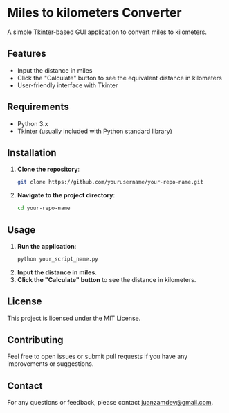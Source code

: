 # Miles to kilometers Converter

A simple Tkinter-based GUI application to convert miles to kilometers.

## Features

- Input the distance in miles
- Click the "Calculate" button to see the equivalent distance in kilometers
- User-friendly interface with Tkinter

## Requirements

- Python 3.x
- Tkinter (usually included with Python standard library)

## Installation

1. **Clone the repository**:
    ```sh
    git clone https://github.com/yourusername/your-repo-name.git
    ```
2. **Navigate to the project directory**:
    ```sh
    cd your-repo-name
    ```

## Usage

1. **Run the application**:
    ```sh
    python your_script_name.py
    ```
2. **Input the distance in miles**.
3. **Click the "Calculate" button** to see the distance in kilometers.

## License

This project is licensed under the MIT License.

## Contributing

Feel free to open issues or submit pull requests if you have any improvements or suggestions.

## Contact
For any questions or feedback, please contact juanzamdev@gmail.com.
